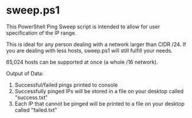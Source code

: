# sweep.ps1

This PowerShell Ping Sweep script is intended to allow for user specification of the IP range. 

This is ideal for any person dealing with a network larger than CIDR /24. If you are dealing with 
less hosts, sweep.ps1 will still fulfill your needs.

65,024 hosts can be supported at once (a whole /16 network).

Output of Data:
1. Successful/failed pings printed to console
2. Successfully pinged IPs will be stored in a file on your desktop called "success.txt"
3. Each IP that cannot be pinged will be printed to a file on your desktop called "failed.txt"

